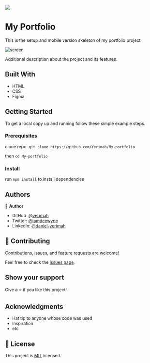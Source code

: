 ![](https://img.shields.io/badge/Microverse-blueviolet)

# My Portfolio

This is the setup and mobile version skeleton of my portfolio project

![screen](https://user-images.githubusercontent.com/71140133/143456812-e0592bd4-d582-46e5-99f5-4e4ff3e98255.PNG)


Additional description about the project and its features.

## Built With

- HTML 
- CSS
- Figma

## Getting Started

To get a local copy up and running follow these simple example steps.

### Prerequisites

clone repo: `git clone https://github.com/Yerimah/My-portfolio`

then
`cd My-portfolio`

### Install

run `npm install` to install dependencies

## Authors

👤 **Author**

- GitHub: [@yerimah](https://github.com/yerimah)
- Twitter: [@iamdeewyne](https://twitter.com/iamdeewyne)
- LinkedIn: [@daniel-yerimah](https://www.linkedin.com/in/daniel-yerimah/)

## 🤝 Contributing

Contributions, issues, and feature requests are welcome!

Feel free to check the [issues page](../../issues/).

## Show your support

Give a ⭐️ if you like this project!

## Acknowledgments

- Hat tip to anyone whose code was used
- Inspiration
- etc

## 📝 License

This project is [MIT](./MIT.md) licensed.
